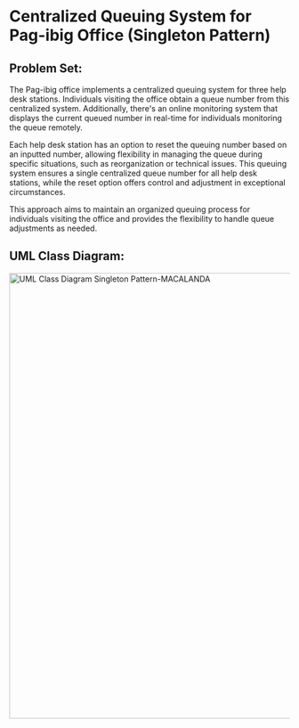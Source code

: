 # Centralized Queuing System for Pag-ibig Office (Singleton Pattern)

## Problem Set:
The Pag-ibig office implements a centralized queuing system for three help desk stations. Individuals visiting the office obtain a queue number from this centralized system. Additionally, there's an online monitoring system that displays the current queued number in real-time for individuals monitoring the queue remotely.

Each help desk station has an option to reset the queuing number based on an inputted number, allowing flexibility in managing the queue during specific situations, such as reorganization or technical issues. This queuing system ensures a single centralized queue number for all help desk stations, while the reset option offers control and adjustment in exceptional circumstances.

This approach aims to maintain an organized queuing process for individuals visiting the office and provides the flexibility to handle queue adjustments as needed.

## UML Class Diagram:

<img src="[https://github.com/user-attachments/assets/4405658b-9040-4d18-afda-de51b12408c6](https://github.com/user-attachments/assets/886e2efc-659e-43a8-be86-d2f6d545609b)" alt="UML Class Diagram Singleton Pattern-MACALANDA" width="800" align="center">

